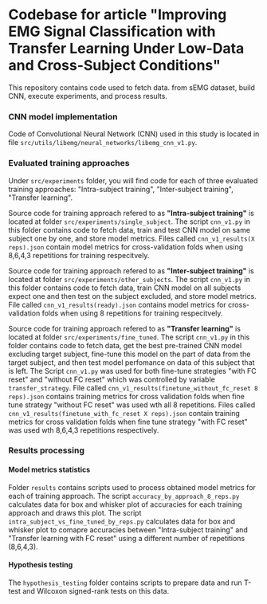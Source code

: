 # Codebase for article "Improving EMG Signal Classification with Transfer Learning Under Low-Data and Cross-Subject Conditions"

This repository contains code used to fetch data. from sEMG dataset, build CNN, execute experiments, and process results.

### CNN model implementation

Code of Convolutional Neural Network (CNN) used in this study is located in file `src/utils/libemg/neural_networks/libemg_cnn_v1.py`.

### Evaluated training approaches

Under `src/experiments` folder, you will find code for each of three evaluated training approaches: "Intra-subject training", "Inter-subject training", "Transfer learning".

Source code for training approach refered to as **"Intra-subject training"** is located at folder `src/experiments/single_subject`. The script `cnn_v1.py` in this folder contains code to fetch data, train and test CNN model on same subject one by one, and store model metrics. Files called `cnn_v1_results(X reps).json` contain model metrics for cross-validation folds when using 8,6,4,3 repetitions for training respecitvely.

Source code for training approach refered to as **"Inter-subject training"** is located at folder `src/experiments/other_subjects`. The script `cnn_v1.py` in this folder contains code to fetch data, train CNN model on all subjects expect one and then test on the subject excluded, and store model metrics. File called `cnn_v1_results(ready).json` contains model metrics for cross-validation folds when using 8 repetitions for training respecitvely.

Source code for training approach refered to as **"Transfer learning"** is located at folder `src/experiments/fine_tuned`. The script `cnn_v1.py` in this folder contains code to fetch data, get the best pre-trained CNN model excluding target subject, fine-tune this model on the part of data from the target subject, and then test model perfomance on data of this subject that is left. The Script `cnn_v1.py` was used for both fine-tune strategies "with FC reset" and "without FC reset" which was controlled by variable `transfer_strategy`. File called `cnn_v1_results(finetune_without_fc_reset 8 reps).json` contains training metrics for cross validation folds when fine tune strategy "without FC reset" was used wth all 8 repetitions. Files called `cnn_v1_results(finetune_with_fc_reset X reps).json` contain training metrics for cross validation folds when fine tune strategy "with FC reset" was used wth 8,6,4,3 repetitions respectively. 

### Results processing

#### Model metrics statistics

Folder `results` contains scripts used to process obtained model metrics for each of training approach.
The script `accuracy_by_approach_8_reps.py` calculates data for box and whisker plot of accuracies for each training approach and draws this plot. 
The script `intra_subject_vs_fine_tuned_by_reps.py` calculates data for box and whisker plot to comapre accuracies between "Intra-subject training" and "Transfer learning with FC reset" using a different number of repetitions (8,6,4,3).

#### Hypothesis testing

The `hypothesis_testing` folder contains scripts to prepare data and run T-test and Wilcoxon signed-rank tests on this data.